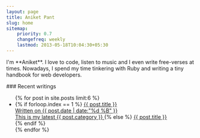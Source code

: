 ```yaml
---
layout: page
title: Aniket Pant
slug: home
sitemap:
    priority: 0.7
    changefreq: weekly
    lastmod: 2013-05-18T10:04:30+05:30
---
```

<section class="grid__item one-whole landmark" markdown="1">
<p class="lead" markdown="1">I'm **Aniket**. I love to code, listen to music and I even write free-verses at times. Nowadays, I spend my time tinkering with Ruby and writing a tiny handbook for web developers.</p>
</section>
<section class="grid__item one-whole" markdown="1">
### Recent writings

<ul class="block-list recent-posts">
{% for post in site.posts limit:6 %}
<li>
{% if forloop.index == 1 %}
<a href="{{ post.url }}" class="highlight--block block-list__link">
<span class="gamma">{{ post.title }}</span><br/>
<span class="zeta">Written on <date class="date">{{ post.date | date:"%d %B" }}</date></span><br/>
<span class="zeta">This is my latest {{ post.category }}</span>
</a>
{% else %}
<a href="{{ post.url }}" class="block-list__link">
  <span class="highlight gamma">{{ post.title }}</span><br/>
</a>
{% endif %}
</li>
{% endfor %}
</ul>
</section>
